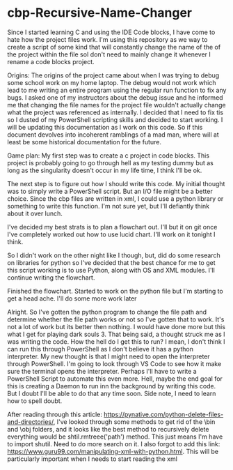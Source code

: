 # cbp-Recursive-Name-Changer
Since I started learning C and using the IDE Code blocks, I have come to hate how the project files work. I'm using this repository as we way to create a script of some kind that will constantly change the name of the of the project within the file soI don't need to mainly change it whenever I rename a code blocks project.

Origins: The origins of the project came about when I was trying to debug some school work on my home laptop. The debug would not work which lead to me writing an entire program using the regular run function to fix any bugs. I asked one of my instructors about the debug issue and he informed me that changing the file names for the project file wouldn't actually change what the project was referenced as internally. I decided that I need to fix tis so I dusted of my PowerShell scripting skills and decided to start working. I will be updating this documentation as I work on this code. So if this document devolves into incoherent ramblings of a mad man, where will at least be some historical documentation for the future.

Game plan: My first step was to create a c project in code blocks. This project is probably going to go through hell as my testing dummy but as long as the singularity doesn't occur in my life time, I think I'll be ok.

The next step is to figure out how I should write this code. My initial thought was to simply write a PowerShell script. But an I/O file might be a better choice. Since the cbp files are written in xml, I could use a python library or something to write this function. I'm not sure yet, but I'll defiantly think about it over lunch.

I've decided my best strats is to plan a flowchart out. I'll but it on git once I've completely worked out how to use lucid chart. I'll work on it tonight I think.

So I didn't work on the other night like I though, but, did do some research on libraries for python so I've decided that the best chance for me to get this script working is to use Python, along with OS and XML modules. I'll continue writing the flowchart.

Finished the flowchart. Started to work on the python file but I'm starting to get a head ache. I'll do some more work later

Alright. So I've gotten the python program to change the file path and determine whether the file path works or not so I've gotten that to work. It's not a lot of work but its better then nothing. I would have done more but this what I get for playing dark souls 3. That being said, a thought struck me as I was writing the code. How the hell do I get this to run? I mean, I don't think I can run this through PowerShell as I don't believe it has a python interpreter. My new thought is that I might need to open the interpreter through PowerShell. I'm going to look through VS Code to see how it make sure the terminal opens the interpreter. Perhaps I'll have to write a PowerShell Script to automate this even more. Hell, maybe the end goal for this is creating a Daemon to run inn the background by writing this code. But I doubt I'll be able to do that any time soon. Side note, I need to learn how to spell doubt.

After reading through this article: https://pynative.com/python-delete-files-and-directories/, I've looked through some methods to get rid of the \bin and \obj folders, and it looks like the best method to recursively delete everything would be shtil.rmtreee('path') method. This just means I'm have to import shutil. Need to do more search on it. I also forgot to add this link: https://www.guru99.com/manipulating-xml-with-python.html. This will be particularly important when I needs to start reading the xml